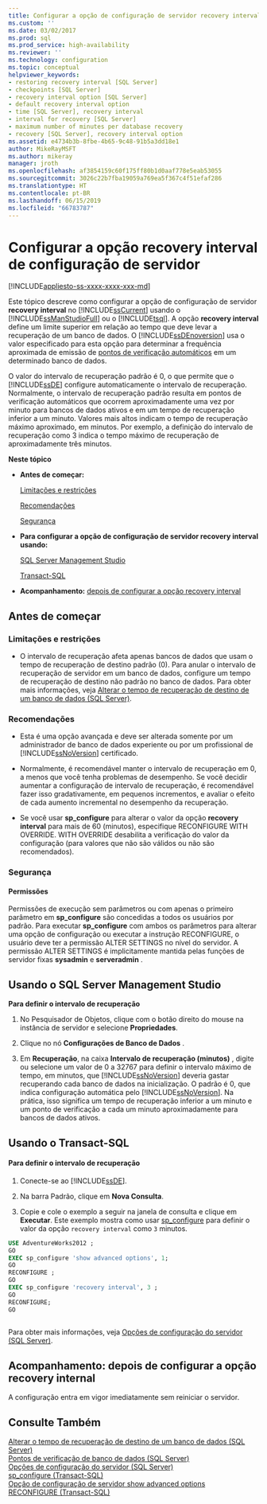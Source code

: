```yaml
---
title: Configurar a opção de configuração de servidor recovery interval | Microsoft Docs
ms.custom: ''
ms.date: 03/02/2017
ms.prod: sql
ms.prod_service: high-availability
ms.reviewer: ''
ms.technology: configuration
ms.topic: conceptual
helpviewer_keywords:
- restoring recovery interval [SQL Server]
- checkpoints [SQL Server]
- recovery interval option [SQL Server]
- default recovery interval option
- time [SQL Server], recovery interval
- interval for recovery [SQL Server]
- maximum number of minutes per database recovery
- recovery [SQL Server], recovery interval option
ms.assetid: e4734b3b-8fbe-4b65-9c48-91b5a3dd18e1
author: MikeRayMSFT
ms.author: mikeray
manager: jroth
ms.openlocfilehash: af3854159c60f175ff80b1d0aaf778e5eab53055
ms.sourcegitcommit: 3026c22b7fba19059a769ea5f367c4f51efaf286
ms.translationtype: HT
ms.contentlocale: pt-BR
ms.lasthandoff: 06/15/2019
ms.locfileid: "66783787"
---
```

# <a name="configure-the-recovery-interval-server-configuration-option"></a>Configurar a opção recovery interval de configuração de servidor
[!INCLUDE[appliesto-ss-xxxx-xxxx-xxx-md](../../includes/appliesto-ss-xxxx-xxxx-xxx-md.md)]

  Este tópico descreve como configurar a opção de configuração de servidor **recovery interval** no [!INCLUDE[ssCurrent](../../includes/sscurrent-md.md)] usando o [!INCLUDE[ssManStudioFull](../../includes/ssmanstudiofull-md.md)] ou o [!INCLUDE[tsql](../../includes/tsql-md.md)]. A opção **recovery interval** define um limite superior em relação ao tempo que deve levar a recuperação de um banco de dados. O [!INCLUDE[ssDEnoversion](../../includes/ssdenoversion-md.md)] usa o valor especificado para esta opção para determinar a frequência aproximada de emissão de [pontos de verificação automáticos](../../relational-databases/logs/database-checkpoints-sql-server.md) em um determinado banco de dados.  
  
 O valor do intervalo de recuperação padrão é 0, o que permite que o [!INCLUDE[ssDE](../../includes/ssde-md.md)] configure automaticamente o intervalo de recuperação. Normalmente, o intervalo de recuperação padrão resulta em pontos de verificação automáticos que ocorrem aproximadamente uma vez por minuto para bancos de dados ativos e em um tempo de recuperação inferior a um minuto. Valores mais altos indicam o tempo de recuperação máximo aproximado, em minutos. Por exemplo, a definição do intervalo de recuperação como 3 indica o tempo máximo de recuperação de aproximadamente três minutos.  
  
 **Neste tópico**  
  
-   **Antes de começar:**  
  
     [Limitações e restrições](#Restrictions)  
  
     [Recomendações](#Recommendations)  
  
     [Segurança](#Security)  
  
-   **Para configurar a opção de configuração de servidor recovery interval usando:**  
  
     [SQL Server Management Studio](#SSMSProcedure)  
  
     [Transact-SQL](#TsqlProcedure)  
  
-   **Acompanhamento:**  [depois de configurar a opção recovery interval](#FollowUp)  
  
##  <a name="BeforeYouBegin"></a> Antes de começar  
  
###  <a name="Restrictions"></a> Limitações e restrições  
  
-   O intervalo de recuperação afeta apenas bancos de dados que usam o tempo de recuperação de destino padrão (0). Para anular o intervalo de recuperação de servidor em um banco de dados, configure um tempo de recuperação de destino não padrão no banco de dados. Para obter mais informações, veja [Alterar o tempo de recuperação de destino de um banco de dados &#40;SQL Server&#41;](../../relational-databases/logs/change-the-target-recovery-time-of-a-database-sql-server.md).  
  
###  <a name="Recommendations"></a> Recomendações  
  
-   Esta é uma opção avançada e deve ser alterada somente por um administrador de banco de dados experiente ou por um profissional de [!INCLUDE[ssNoVersion](../../includes/ssnoversion-md.md)] certificado.  
  
-   Normalmente, é recomendável manter o intervalo de recuperação em 0, a menos que você tenha problemas de desempenho. Se você decidir aumentar a configuração de intervalo de recuperação, é recomendável fazer isso gradativamente, em pequenos incrementos, e avaliar o efeito de cada aumento incremental no desempenho da recuperação.  
  
-   Se você usar **sp_configure** para alterar o valor da opção **recovery interval** para mais de 60 (minutos), especifique RECONFIGURE WITH OVERRIDE. WITH OVERRIDE desabilita a verificação do valor da configuração (para valores que não são válidos ou não são recomendados).  
  
###  <a name="Security"></a> Segurança  
  
####  <a name="Permissions"></a> Permissões  
 Permissões de execução sem parâmetros ou com apenas o primeiro parâmetro em **sp_configure** são concedidas a todos os usuários por padrão. Para executar **sp_configure** com ambos os parâmetros para alterar uma opção de configuração ou executar a instrução RECONFIGURE, o usuário deve ter a permissão ALTER SETTINGS no nível do servidor. A permissão ALTER SETTINGS é implicitamente mantida pelas funções de servidor fixas **sysadmin** e **serveradmin** .  
  
##  <a name="SSMSProcedure"></a> Usando o SQL Server Management Studio  
 **Para definir o intervalo de recuperação**  
  
1.  No Pesquisador de Objetos, clique com o botão direito do mouse na instância de servidor e selecione **Propriedades**.  
  
2.  Clique no nó **Configurações de Banco de Dados** .  
  
3.  Em **Recuperação**, na caixa **Intervalo de recuperação (minutos)** , digite ou selecione um valor de 0 a 32767 para definir o intervalo máximo de tempo, em minutos, que [!INCLUDE[ssNoVersion](../../includes/ssnoversion-md.md)] deveria gastar recuperando cada banco de dados na inicialização. O padrão é 0, que indica configuração automática pelo [!INCLUDE[ssNoVersion](../../includes/ssnoversion-md.md)]. Na prática, isso significa um tempo de recuperação inferior a um minuto e um ponto de verificação a cada um minuto aproximadamente para bancos de dados ativos.  
  
##  <a name="TsqlProcedure"></a> Usando o Transact-SQL  
  
#### <a name="to-set-the-recovery-interval"></a>Para definir o intervalo de recuperação  
  
1.  Conecte-se ao [!INCLUDE[ssDE](../../includes/ssde-md.md)].  
  
2.  Na barra Padrão, clique em **Nova Consulta**.  
  
3.  Copie e cole o exemplo a seguir na janela de consulta e clique em **Executar**. Este exemplo mostra como usar [sp_configure](../../relational-databases/system-stored-procedures/sp-configure-transact-sql.md) para definir o valor da opção `recovery interval` como `3` minutos.  
  
```sql  
USE AdventureWorks2012 ;  
GO  
EXEC sp_configure 'show advanced options', 1;  
GO  
RECONFIGURE ;  
GO  
EXEC sp_configure 'recovery interval', 3 ;  
GO  
RECONFIGURE;  
GO  
  
```  
  
 Para obter mais informações, veja [Opções de configuração do servidor &#40;SQL Server&#41;](../../database-engine/configure-windows/server-configuration-options-sql-server.md).  
  
##  <a name="FollowUp"></a> Acompanhamento: depois de configurar a opção recovery internal  
 A configuração entra em vigor imediatamente sem reiniciar o servidor.  
  
## <a name="see-also"></a>Consulte Também  
 [Alterar o tempo de recuperação de destino de um banco de dados &#40;SQL Server&#41;](../../relational-databases/logs/change-the-target-recovery-time-of-a-database-sql-server.md)   
 [Pontos de verificação de banco de dados &#40;SQL Server&#41;](../../relational-databases/logs/database-checkpoints-sql-server.md)   
 [Opções de configuração do servidor &#40;SQL Server&#41;](../../database-engine/configure-windows/server-configuration-options-sql-server.md)   
 [sp_configure &#40;Transact-SQL&#41;](../../relational-databases/system-stored-procedures/sp-configure-transact-sql.md)   
 [Opção de configuração de servidor show advanced options](../../database-engine/configure-windows/show-advanced-options-server-configuration-option.md)   
 [RECONFIGURE &#40;Transact-SQL&#41;](../../t-sql/language-elements/reconfigure-transact-sql.md)  
  
  
